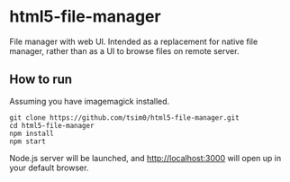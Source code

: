 # html5-file-manager

File manager with web UI. Intended as a replacement for native file manager,
rather than as a UI to browse files on remote server.

## How to run
Assuming you have imagemagick installed.
```
git clone https://github.com/tsim0/html5-file-manager.git
cd html5-file-manager
npm install
npm start
```
Node.js server will be launched, and <http://localhost:3000> will open up in your default browser.